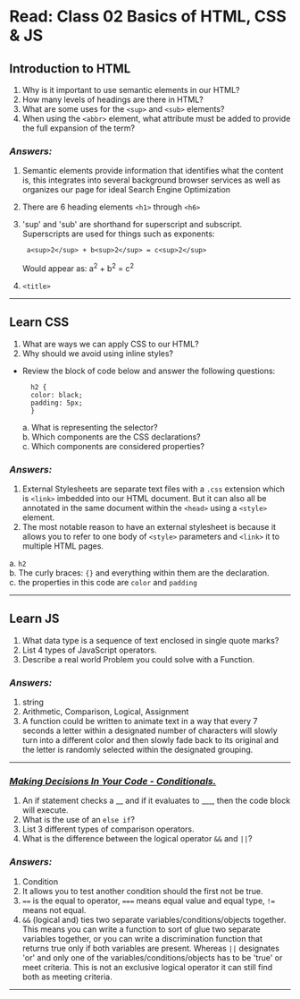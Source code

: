 # Read: Class 02 Basics of HTML, CSS & JS

## Introduction to HTML

1. Why is it important to use semantic elements in our HTML?
2. How many levels of headings are there in HTML?
3. What are some uses for the `<sup>` and `<sub>` elements?
4. When using the `<abbr>` element, what attribute must be added to provide the full expansion of the term?

### *Answers:*

1. Semantic elements provide information that identifies what the content is, this integrates into several background browser services as well as organizes our page for ideal Search Engine Optimization
2. There are 6 heading elements `<h1>` through `<h6>`
3. 'sup' and 'sub' are shorthand for superscript and subscript. Superscripts are used for things such as exponents:

        a<sup>2</sup> + b<sup>2</sup> = c<sup>2</sup>

    Would appear as: a<sup>2</sup> + b<sup>2</sup> = c<sup>2</sup>

4. `<title>`

___

## Learn CSS

1. What are ways we can apply CSS to our HTML?
2. Why should we avoid using inline styles?

* Review the block of code below and answer the following questions:<br>

        h2 { 
        color: black;
        padding: 5px;
        }

    a. What is representing the selector?<br>
    b. Which components are the CSS declarations?<br>
    c. Which components are considered properties?<br>

### *Answers:*

1. External Stylesheets are separate text files with a `.css` extension which is `<link>` imbedded into our HTML document. But it can also all be annotated in the same document within the `<head>` using a `<style>` element.
2. The most notable reason to have an external stylesheet is because it allows you to refer to one body of `<style>` parameters and `<link>` it to multiple HTML pages.

a. `h2` <br>
b. The curly braces: `{}` and everything within them are the declaration. <br>
c. the properties in this code are `color` and `padding`

___

## Learn JS

1. What data type is a sequence of text enclosed in single quote marks?
2. List 4 types of JavaScript operators.
3. Describe a real world Problem you could solve with a Function.

### *Answers:*

1. string
2. Arithmetic, Comparison, Logical, Assignment
3. A function could be written to animate text in a way that every 7 seconds a letter within a designated number of characters will slowly turn into a different color and then slowly fade back to its original and the letter is randomly selected within the designated grouping. 

___

### <u> *Making Decisions In Your Code - Conditionals.* </u>

1. An if statement checks a __ and if it evaluates to ___, then the code block will execute.
2. What is the use of an `else if`?
3. List 3 different types of comparison operators.
4. What is the difference between the logical operator `&&` and `||`?

### *Answers:*

1. Condition
2. It allows you to test another condition should the first not be true.
3. `==` is the equal to operator, `===` means equal value and equal type, `!=` means not equal.
4. `&&` (logical and) ties two separate variables/conditions/objects together. This means you can write a function to sort of glue two separate variables together, or you can write a discrimination function that returns true only if both variables are present. Whereas `||` designates 'or' and only one of the variables/conditions/objects has to be 'true' or meet criteria. This is not an exclusive logical operator it can still find both as meeting criteria.

___
